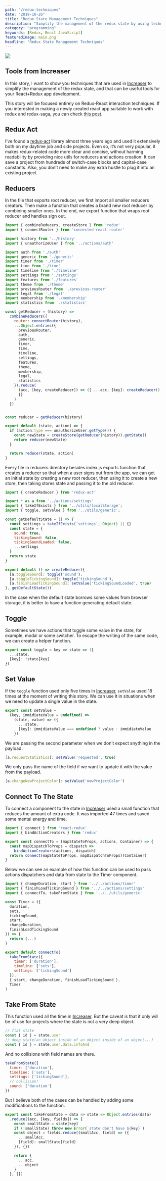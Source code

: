 ```yaml
---
path: "/redux-techniques"
date: "2019-10-26"
title: "Redux State Management Techniques"
description: "Simplify the management of the redux state by using techniques from Increaser"
category: "programming"
keywords: [Redux, React JavaScript]
featuredImage: main.png
headline: "Redux State Management Techniques"
---
```


![](/main.png)

## Tools from Increaser

In this story, I want to show you techniques that are used in [Increaser](https://increaser.org) to simplify the management of the redux state, and that can be useful tools for your React+Redux app development.

This story will be focused entirely on Redux-React interaction techniques. If you interested in making a newly created react app suitable to work with redux and redux-saga, you can check [this post](/blog/redux-saga-cra).

## Redux Act

I’ve found a [redux-act](https://github.com/pauldijou/redux-act) library almost three years ago and used it extensively both on my daytime job and side projects. Even so, it’s not very popular, it makes redux-related code more clear and concise, without harming readability by providing nice utils for reducers and actions creation. It can save a project from hundreds of switch-case blocks and capital-case constants. Also, you don’t need to make any extra hustle to plug it into an existing project.

## Reducers

In the file that exports root reducer, we first import all smaller reducers creators. Then make a function that creates a brand new root reducer by combining smaller ones. In the end, we export function that wraps root reducer and handles sign out.

```js
import { combineReducers, createStore } from 'redux'
import { connectRouter } from 'connected-react-router'

import history from '../history'
import { unauthorizeUser } from '../actions/auth'

import auth from './auth'
import generic from './generic'
import timer from './timer'
import time from './time'
import timeline from './timeline'
import settings from './settings'
import features from './features'
import theme from './theme'
import previousRouter from './previous-router'
import legal from './legal'
import membership from './membership'
import statistics from './statistics'

const getReducer = (history) =>
  combineReducers({
    router: connectRouter(history),
    ...Object.entries({
      previousRouter,
      auth,
      generic,
      timer,
      time,
      timeline,
      settings,
      features,
      theme,
      membership,
      legal,
      statistics
    }).reduce(
      (acc, [key, createReducer]) => ({ ...acc, [key]: createReducer() }),
      {}
    )
  })


const reducer = getReducer(history)

export default (state, action) => {
  if (action.type === unauthorizeUser.getType()) {
    const newState = createStore(getReducer(history)).getState()
    return reducer(newState)
  }

  return reducer(state, action)
}
```

Every file in reducers directory besides index.js exports function that creates a reducer so that when a user signs out from the app, we can get an initial state by creating a new root reducer, then using it to create a new store, then taking stores state and passing it to the old reducer.

```js
import { createReducer } from 'redux-act'

import * as a from '../actions/settings'
import { takeIfExists } from '../utils/localStorage';
import { toggle, setValue } from '../utils/generic';

const getDefaultState = () => {
  const settings = takeIfExists('settings', Object) || {}
  const state = {
    sound: true,
    tickingSound: false,
    tickingSoundLoaded: false,
    ...settings
  }
  return state
}

export default () => createReducer({
  [a.toggleSound]: toggle('sound'),
  [a.toggleTickingSound]: toggle('tickingSound'),
  [a.finishLoadTickingSound]: setValue('tickingSoundLoaded', true)
}, getDefaultState())
```

In the case when the default state borrows some values from browser storage, it is better to have a function generating default state.

## Toggle

Sometimes we have actions that toggle some value in the state, for example, modal or some switcher. To escape the writing of the same code, we can create a helper function.

```js
export const toggle = key => state => ({
  ...state,
  [key]: !state[key]
})
```

## Set Value

If the `toggle` function used only five times in [Increaser](https://increaser.org/), `setValue` used 18 times at the moment of writing this story. We can use it in situations when we need to update a single value in the state.

```js
export const setValue =
  (key, immidiateValue = undefined) =>
    (state, value) => ({
      ...state,
      [key]: immidiateValue === undefined ? value : immidiateValue
    })
```

We are passing the second parameter when we don’t expect anything in the payload.

```js
[a.requestStatistics]: setValue('requested', true)
```

We only pass the name of the field if we want to update it with the value from the payload.

```js
[a.changeNewProjectColor]: setValue('newProjectColor')
```

## Connect To The State

To connect a component to the state in [Increaser](https://increaser.org/) used a small function that reduces the amount of extra code. It was imported 47 times and saved some mental energy and time.

```js
import { connect } from 'react-redux'
import { bindActionCreators } from 'redux'

export const connectTo = (mapStateToProps, actions, Container) => {
  const mapDispatchToProps = dispatch =>
    bindActionCreators(actions, dispatch)
  return connect(mapStateToProps, mapDispatchToProps)(Container)
}
```

Below we can see an example of how this function can be used to pass actions dispatchers and data from state to the Timer component.

```js
import { changeDuration, start } from '../../actions/timer'
import { finishLoadTickingSound } from '../../actions/settings'
import { connectTo, takeFromState } from '../../utils/generic'

const Timer = ({
  duration,
  sets,
  tickingSound,
  start,
  changeDuration,
  finishLoadTickingSound
}) => {
  return (...)
}

export default connectTo(
  takeFromState({
    timer: ['duration'],
    timeline: ['sets'],
    settings: ['tickingSound']
  }),
  { start, changeDuration, finishLoadTickingSound },
  Timer
)
```

## Take From State

This function used all the time in [Increaser](https://increaser.org/). But the caveat is that it only will be of use for projects where the state is not a very deep object.

```js
// flat state
const { id } = state.user
// deep state(an object inside of an object inside of an object...)
const { id } = state.user.data.infoAnd 
```

And no collisions with field names are there.

```js
takeFromState({
  timer: ['duration'],
  timeline: ['sets'],
  settings: ['tickingSound'],
  // collision!
  sound: ['duration']
})
```

But I believe both of the cases can be handled by adding some modifications to the function.

```js
export const takeFromState = data => state => Object.entries(data)
  .reduce((acc, [key, fields]) => {
    const smallState = state[key]
    if (!smallState) throw new Error(`state don't have ${key}`)
    const object = fields.reduce((smallAcc, field) => ({
      ...smallAcc,
      [field]: smallState[field]
    }), {})

    return {
      ...acc,
      ...object
    }
  }, {})
```